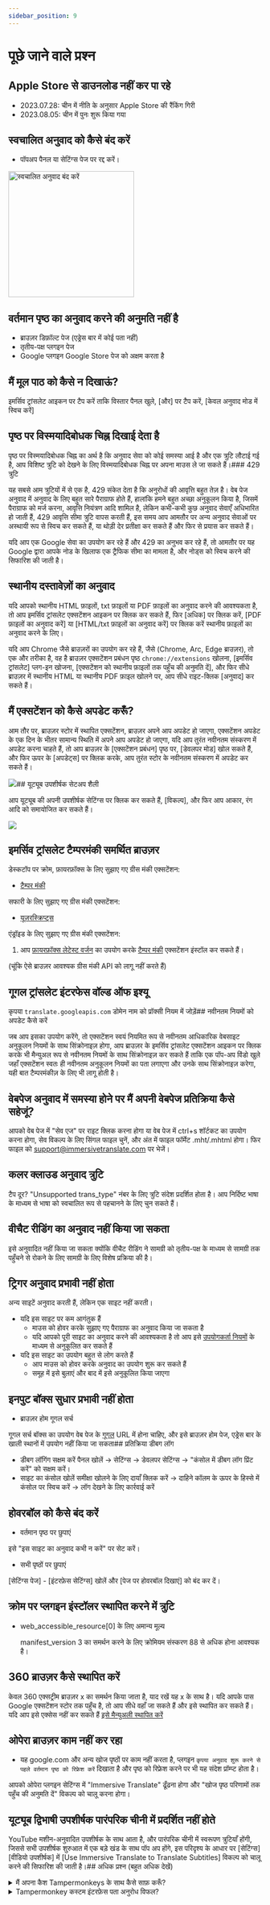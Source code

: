 ```yaml
---
sidebar_position: 9
---
```


# पूछे जाने वाले प्रश्न

## Apple Store से डाउनलोड नहीं कर पा रहे

- 2023.07.28: चीन में नीति के अनुसार Apple Store की रैंकिंग गिरी
- 2023.08.05: चीन में पुनः शुरू किया गया

## स्वचालित अनुवाद को कैसे बंद करें

- पॉपअप पैनल या सेटिंग्स पेज पर रद्द करें।

<img src="https://s.immersivetranslate.com/assets/turn_off_automatic_translation_en.jpeg" alt="स्वचालित अनुवाद बंद करें" width="250" />

<!-- - या बदलें: सेटिंग्स पेज के माध्यम से

![](https://github.com/immersive-translate/immersive-translate/assets/62473795/d33ac7c0-a47b-4901-b5f6-c6a991164dc0) -->

## वर्तमान पृष्ठ का अनुवाद करने की अनुमति नहीं है

- ब्राउज़र डिफ़ॉल्ट पेज (एड्रेस बार में कोई पता नहीं)
- तृतीय-पक्ष प्लगइन पेज
- Google प्लगइन Google Store पेज को अक्षम करता है

## मैं मूल पाठ को कैसे न दिखाऊं?

इमर्सिव ट्रांसलेट आइकन पर टैप करें ताकि विस्तार पैनल खुले, [और] पर टैप करें, [केवल अनुवाद मोड में स्विच करें]

## पृष्ठ पर विस्मयादिबोधक चिह्न दिखाई देता है

पृष्ठ पर विस्मयादिबोधक चिह्न का अर्थ है कि अनुवाद सेवा को कोई समस्या आई है और एक त्रुटि लौटाई गई है, आप विशिष्ट त्रुटि को देखने के लिए विस्मयादिबोधक चिह्न पर अपना माउस ले जा सकते हैं।### 429 त्रुटि

यह सबसे आम त्रुटियों में से एक है, 429 संकेत देता है कि अनुरोधों की आवृत्ति बहुत तेज़ है। वेब पेज अनुवाद में अनुवाद के लिए बहुत सारे पैराग्राफ होते हैं, हालांकि हमने बहुत अच्छा अनुकूलन किया है, जिसमें पैराग्राफ को मर्ज करना, आवृत्ति नियंत्रण आदि शामिल है, लेकिन कभी-कभी कुछ अनुवाद सेवाएँ अधिभारित हो जाती हैं, 429 आवृत्ति सीमा त्रुटि वापस करती हैं, इस समय आप आमतौर पर अन्य अनुवाद सेवाओं पर अस्थायी रूप से स्विच कर सकते हैं, या थोड़ी देर प्रतीक्षा कर सकते हैं और फिर से प्रयास कर सकते हैं।

यदि आप एक Google सेवा का उपयोग कर रहे हैं और 429 का अनुभव कर रहे हैं, तो आमतौर पर यह Google द्वारा आपके नोड के खिलाफ एक ट्रैफिक सीमा का मामला है, और नोड्स को स्विच करने की सिफारिश की जाती है।

## स्थानीय दस्तावेज़ों का अनुवाद

यदि आपको स्थानीय HTML फ़ाइलों, txt फ़ाइलों या PDF फ़ाइलों का अनुवाद करने की आवश्यकता है, तो आप इमर्सिव ट्रांसलेट एक्सटेंशन आइकन पर क्लिक कर सकते हैं, फिर [अधिक] पर क्लिक करें, [PDF फ़ाइलों का अनुवाद करें] या [HTML/txt फ़ाइलों का अनुवाद करें] पर क्लिक करें स्थानीय फ़ाइलों का अनुवाद करने के लिए।

यदि आप Chrome जैसे ब्राउज़रों का उपयोग कर रहे हैं, जैसे (Chrome, Arc, Edge ब्राउज़र), तो एक और तरीका है, वह है ब्राउज़र एक्सटेंशन प्रबंधन पृष्ठ `chrome://extensions` खोलना, [इमर्सिव ट्रांसलेट] प्लग-इन खोजना, [एक्सटेंशन को स्थानीय फ़ाइलों तक पहुँच की अनुमति दें], और फिर सीधे ब्राउज़र में स्थानीय HTML या स्थानीय PDF फ़ाइल खोलने पर, आप सीधे राइट-क्लिक [अनुवाद] कर सकते हैं।

## मैं एक्सटेंशन को कैसे अपडेट करूँ?

आम तौर पर, ब्राउज़र स्टोर में स्थापित एक्सटेंशन, ब्राउज़र अपने आप अपडेट हो जाएगा, एक्सटेंशन अपडेट के एक दिन के भीतर सामान्य स्थिति में अपने आप अपडेट हो जाएगा, यदि आप तुरंत नवीनतम संस्करण में अपडेट करना चाहते हैं, तो आप ब्राउज़र के [एक्सटेंशन प्रबंधन] पृष्ठ पर, [डेवलपर मोड] खोल सकते हैं, और फिर ऊपर के [अपडेट्स] पर क्लिक करके, आप तुरंत स्टोर के नवीनतम संस्करण में अपडेट कर सकते हैं।

![](https://s.immersivetranslate.com/static/official-static/assets/docs/doc-assets/update-extension.png)## यूट्यूब उपशीर्षक सेटअप शैली

आप यूट्यूब की अपनी उपशीर्षक सेटिंग्स पर क्लिक कर सकते हैं, [विकल्प], और फिर आप आकार, रंग आदि को समायोजित कर सकते हैं।

![](https://s.immersivetranslate.com/assets/youtube_subtitle_options2_en.jpeg)

## इमर्सिव ट्रांसलेट टैम्परमंकी समर्थित ब्राउज़र

डेस्कटॉप पर क्रोम, फ़ायरफ़ॉक्स के लिए सुझाए गए ग्रीस मंकी एक्सटेंशन:

- [टैम्पर मंकी](https://www.tampermonkey.net/)

सफारी के लिए सुझाए गए ग्रीस मंकी एक्सटेंशन:

- [यूज़रस्क्रिप्ट्स](https://itunes.apple.com/us/app/userscripts/id1463298887)

<!-- > यदि सफारी में [स्टे](https://apps.apple.com/cn/app/stay-safari%E6%B5%8F%E8%A7%88%E5%99%A8%E4%BC%B4%E4%BE%A3/id1591620171) का उपयोग कर रहे हैं, तो कृपया स्टे के अपने स्टोर से सीधे इमर्सिव ट्रांसलेट ऑप्टिमाइज़ेशन स्क्रिप्ट को डाउनलोड करने के लिए खोजें (विशेष रूप से स्टे के लिए अनुकूलित) -->

एंड्रॉइड के लिए सुझाए गए ग्रीस मंकी एक्सटेंशन:

1. आप [फ़ायरफ़ॉक्स लेटेस्ट वर्जन](https://www.mozilla.org/firefox/browsers/mobile/android/) का उपयोग करके [टैम्पर मंकी](https://www.tampermonkey.net/) एक्सटेंशन इंस्टॉल कर सकते हैं।

<!-- 2. आप [X ब्राउज़र](https://www.xbext.com/?ref=immersive-translate) का भी सीधे उपयोग कर सकते हैं, इंस्टॉलेशन के बाद, सीधे [इमर्सिव ट्रांसलेट टैम्परमंकी एड्रेस](https://download.immersivetranslate.com/immersive-translate.user.js) को खोलकर इसे इंस्टॉल करें! -->

<!-- ज्ञात असमर्थित ग्रीस मंकी एक्सटेंशन:

- एंड्रॉइड वाया ब्राउज़र
- iOS अलूक ब्राउज़र -->

(चूंकि ऐसे ब्राउज़र आवश्यक ग्रीस मंकी API को लागू नहीं करते हैं)

## गूगल ट्रांसलेट इंटरफेस वॉल्ड ऑफ इश्यू

कृपया `translate.googleapis.com` डोमेन नाम को प्रॉक्सी नियम में जोड़ें## नवीनतम नियमों को अपडेट कैसे करें

जब आप इसका उपयोग करेंगे, तो एक्सटेंशन स्वयं नियमित रूप से नवीनतम आधिकारिक वेबसाइट अनुकूलन नियमों के साथ सिंक्रोनाइज़ होगा, आप ब्राउज़र के इमर्सिव ट्रांसलेट एक्सटेंशन आइकन पर क्लिक करके भी मैन्युअल रूप से नवीनतम नियमों के साथ सिंक्रोनाइज़ कर सकते हैं ताकि एक पॉप-अप विंडो खुले जहाँ एक्सटेंशन स्वतः ही नवीनतम अनुकूलन नियमों का पता लगाएगा और उनके साथ सिंक्रोनाइज़ करेगा, यही बात टैम्परमंकीज़ के लिए भी लागू होती है।

## वेबपेज अनुवाद में समस्या होने पर मैं अपनी वेबपेज प्रतिक्रिया कैसे सहेजूं?

आपको वेब पेज में "सेव एज" पर राइट क्लिक करना होगा या वेब पेज में ctrl+s शॉर्टकट का उपयोग करना होगा, सेव विकल्प के लिए सिंगल फाइल चुनें, और अंत में फाइल फॉर्मेट .mht/.mhtml होगा। फिर फाइल को support@immersivetranslate.com पर भेजें।

<!-- ![save mht](https://s.immersivetranslate.com/static/official-static/assets/save_mht.png) -->

## कलर क्लाउड अनुवाद त्रुटि

टैप दूर? "Unsupported trans_type" नंबर के लिए त्रुटि संदेश प्रदर्शित होता है। आप निर्दिष्ट भाषा के माध्यम से भाषा को स्वचालित रूप से पहचानने के लिए चुन सकते हैं।

## वीचैट रीडिंग का अनुवाद नहीं किया जा सकता

इसे अनुवादित नहीं किया जा सकता क्योंकि वीचैट रीडिंग ने सामग्री को तृतीय-पक्ष के माध्यम से सामग्री तक पहुँचने से रोकने के लिए सामग्री के लिए विशेष प्रक्रिया की है।
## ट्रिगर अनुवाद प्रभावी नहीं होता

अन्य साइटें अनुवाद करती हैं, लेकिन एक साइट नहीं करती।

- यदि इस साइट पर कम आगंतुक हैं
  - माउस को होवर करके सुझाए गए पैराग्राफ का अनुवाद किया जा सकता है
  - यदि आपको पूरी साइट का अनुवाद करने की आवश्यकता है तो आप इसे [उपयोगकर्ता नियमों](/docs/advanced/#user-rules) के माध्यम से अनुकूलित कर सकते हैं
- यदि इस साइट का उपयोग बहुत से लोग करते हैं
  - आप माउस को होवर करके अनुवाद का उपयोग शुरू कर सकते हैं
  - समूह में इसे बुलाएं और बाद में इसे अनुकूलित किया जाएगा

## इनपुट बॉक्स सुधार प्रभावी नहीं होता

- ब्राउज़र होम गूगल सर्च

गूगल सर्च बॉक्स का उपयोग वेब पेज के [गूगल](https://www.google.com/) URL में होना चाहिए, और इसे ब्राउज़र होम पेज, एड्रेस बार के खाली स्थानों में उपयोग नहीं किया जा सकता## प्रतिक्रिया डीबग लॉग

- डीबग लॉगिंग सक्षम करें
  पैनल खोलें -> सेटिंग्स -> डेवलपर सेटिंग्स -> "कंसोल में डीबग लॉग प्रिंट करें" को सक्षम करें।
- साइट का कंसोल खोलें
  समीक्षा खोलने के लिए दायाँ क्लिक करें -> दाहिने कॉलम के ऊपर के हिस्से में कंसोल पर स्विच करें -> लॉग देखने के लिए कार्रवाई करें

## होवरबॉल को कैसे बंद करें

- वर्तमान पृष्ठ पर छुपाएं

इसे "इस साइट का अनुवाद कभी न करें" पर सेट करें।

- सभी पृष्ठों पर छुपाएं

[सेटिंग्स पेज] - [इंटरफ़ेस सेटिंग्स] खोलें और [पेज पर होवरबॉल दिखाएं] को बंद कर दें।

## क्रोम पर प्लगइन इंस्टॉलर स्थापित करने में त्रुटि

- web_accessible_resource[0] के लिए अमान्य मूल्य

  manifest_version 3 का समर्थन करने के लिए क्रोमियम संस्करण 88 से अधिक होना आवश्यक है।

## 360 ब्राउज़र कैसे स्थापित करें

केवल 360 एक्सट्रीम ब्राउज़र x का समर्थन किया जाता है, याद रखें यह x के साथ है। यदि आपके पास Google एक्सटेंशन स्टोर तक पहुँच है, तो आप सीधे वहाँ जा सकते हैं और इसे स्थापित कर सकते हैं। यदि आप इसे एक्सेस नहीं कर सकते हैं [इसे मैन्युअली स्थापित करें](/docs/installation/#manual-installation-to-keep-track-of-the-latest-development-features)

## ओपेरा ब्राउज़र काम नहीं कर रहा

- यह google.com और अन्य खोज पृष्ठों पर काम नहीं करता है, प्लगइन `कृपया अनुवाद शुरू करने से पहले वर्तमान पृष्ठ को रिफ्रेश करें` दिखाता है और पृष्ठ को रिफ्रेश करने पर भी यह संदेश प्रॉम्प्ट होता है।

आपको ओपेरा प्लगइन सेटिंग्स में "Immersive Translate" ढूँढना होगा और "खोज पृष्ठ परिणामों तक पहुँच की अनुमति दें" विकल्प को चालू करना होगा।

<!-- ![](https://s.immersivetranslate.com/static/official-static/assets/opera-allow-search.png) -->

## यूट्यूब द्विभाषी उपशीर्षक पारंपरिक चीनी में प्रदर्शित नहीं होते

YouTube मशीन-अनुवादित उपशीर्षक के साथ आता है, और पारंपरिक चीनी में स्वरूपण त्रुटियाँ होंगी, जिससे सभी उपशीर्षक शुरुआत में एक बड़े खंड के साथ पॉप अप होंगे, इस परिदृश्य के आधार पर [सेटिंग्स] [वीडियो उपशीर्षक] में [Use Immersive Translate to Translate Subtitles] विकल्प को चालू करने की सिफारिश की जाती है।## अधिक प्रश्न (बहुत अधिक देखें)

<details>
<summary>मैं अपना कैश Tampermonkeys के साथ कैसे साफ़ करूँ?</summary>
<p>
Tampermonkeys की API सीमा के कारण, Immersive Translate Tampermonkeys का कैश संबंधित वेबसाइट के कैश में सहेजा जाएगा, इसलिए यदि आप इसे साफ़ करना चाहते हैं, तो आप अपने ब्राउज़र में संबंधित वेबसाइट के डेवलपर टूल्स पैनल को खोल सकते हैं और फिर उस वेबसाइट के कैश को साफ़ कर सकते हैं।
</p>
</details>

<details>
<summary>Tampermonkey कस्टम इंटरफ़ेस पता अनुरोध विफल?</summary>
<p>
Tampermonkeys की आवश्यकता है कि स्क्रिप्ट से सभी अनुरोधों को स्क्रिप्ट की शुरुआत में अनुमतियों की घोषणा करनी चाहिए, उदाहरण के लिए: `@connect api.google.com`, इसलिए यदि आपको डिफ़ॉल्ट नहीं होने वाले नए डोमेन नाम को जोड़ने की आवश्यकता है, तो कृपया इसे Tampermonkey की शुरुआत में अन्य डोमेन नाम की तरह घोषित करें।
</p>
</details>